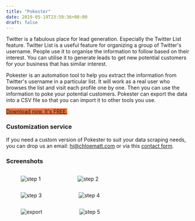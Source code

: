 ```yaml
---
title: "Pokester"
date: 2019-05-19T23:59:36+08:00
draft: false
---
```

Twitter is a fabulous place for lead generation. Especially the Twitter List feature. Twitter List is a useful feature for organizing a group of Twitter's username. People use it to organise the information to follow based on their interest. You can utilise it to generate leads to get new potential customers for your business that has similar interest.

Pokester is an automation tool to help you extract the information from Twitter's username in a particular list. It will work as a real user who browses the list and visit each profile one by one. Then you can use the information to poke your potential customers. Pokester can export the data into a CSV file so that you can import it to other tools you use.  

<a class="button cta is-large primary-btn raised is-clear" style="background-color: #F4733B; border: none; margin: 10px 0;" href="http://eepurl.com/gsOqML">Download now. It's FREE.</a>

### Customization service

If you need a custom version of Pokester to suit your data scraping needs, you can drop us an email: [hi@chloematt.com](mailto:hi@chloematt.com) or via this [contact form](/#contact).

### Screenshots

<div class="columns">
    <figure class="column image">
        <img src="/pokester_images/step-1.PNG" alt="step 1" />
    </figure>
    <figure class="column image">
        <img src="/pokester_images/step-2.PNG" alt="step 2" />
    </figure>
</div>
<div class="columns">
    <figure class="column image">
        <img src="/pokester_images/step-3.PNG" alt="step 3" />
    </figure>
    <figure class="column image">
        <img src="/pokester_images/step-4.PNG" alt="step 4" />
    </figure>
</div>
<div class="columns">
    <figure class="column image">
        <img src="/pokester_images/export.PNG" alt="export" />
    </figure>
    <figure class="column image">
        <img src="/pokester_images/step-5.PNG" alt="step 5" />
    </figure>
</div>
